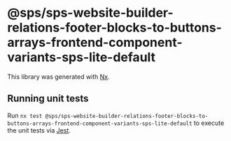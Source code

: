# @sps/sps-website-builder-relations-footer-blocks-to-buttons-arrays-frontend-component-variants-sps-lite-default

This library was generated with [Nx](https://nx.dev).

## Running unit tests

Run `nx test @sps/sps-website-builder-relations-footer-blocks-to-buttons-arrays-frontend-component-variants-sps-lite-default` to execute the unit tests via [Jest](https://jestjs.io).
